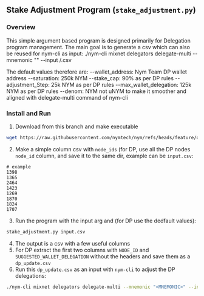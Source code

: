 ## Stake Adjustment Program (`stake_adjustment.py`)

### Overview

This simple argument based program is designed primarily for Delegation program management.
The main goal is to generate a csv which can also be reused for nym-cli as input:
./nym-cli mixnet delegators delegate-multi --mnemonic "<MNEMONIC>" --input <PATH>/<FILE>.csv

The default values therefore are:
--wallet_address: Nym Team DP wallet address
--saturation: 250k NYM
--stake_cap: 90% as per DP rules
--adjustment_Step: 25k NYM as per DP rules
--max_wallet_delegation: 125k NYM as per DP rules
--denom: NYM not uNYM to make it smoother and aligned with delegate-multi command of nym-cli

### Install and Run

1. Download from this branch and make executable
```sh
wget https://raw.githubusercontent.com/nymtech/nym/refs/heads/feature/operators/delegation-program-adjuster/scripts/delegation-program/stake_adjustment.py && chmod u+x stake_adjustment.py 
```
2. Make a simple column csv with `node_ids` (for DP, use all the DP nodes `node_id` column, and save it to the same dir, example can be `input.csv`:
```csv
# example
1398
1365
2464
1423
1269
1870
1824
1707
```
3. Run the program with the input arg and (for DP use the dedfault values):
```sh
stake_adjustment.py input.csv
```

4. The output is a csv with a few useful columns
5. For DP extract the first two columns with `NODE_ID` and `SUGGESTED_WALLET_DELEGATION` without the headers and save them as a `dp_update.csv`
6. Run this `dp_update.csv` as an input with `nym-cli` to adjust the DP delegations:
```sh
./nym-cli mixnet delegators delegate-multi --mnemonic "<MNEMONIC>" --input dp_update.csv
```
